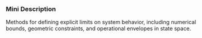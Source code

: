 ### Mini Description

Methods for defining explicit limits on system behavior, including numerical bounds, geometric constraints, and operational envelopes in state space.
